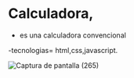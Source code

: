 # Calculadora,
- es una calculadora convencional

-tecnologias= html,css,javascript.

![Captura de pantalla (265)](https://github.com/alannieto07/Calculadora/assets/110429020/b17a9e4a-0aa8-448f-b29a-6f4be65e0cd3)
